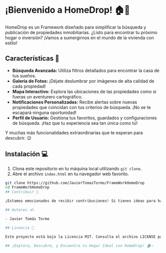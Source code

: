 # ¡Bienvenido a HomeDrop! 🏠🚀

HomeDrop es un Framework diseñado para simplificar la búsqueda y publicación de propiedades inmobiliarias. ¿Listo para encontrar tu próximo hogar o inversión? ¡Vamos a sumergirnos en el mundo de la vivienda con estilo!

## Características 🌟

- **Búsqueda Avanzada:** Utiliza filtros detallados para encontrar la casa de tus sueños.
- **Galería de Fotos:** ¡Déjate deslumbrar por imágenes de alta calidad de cada propiedad!
- **Mapa Interactivo:** Explora las ubicaciones de las propiedades como si fueras un aventurero cartográfico.
- **Notificaciones Personalizadas:** Recibe alertas sobre nuevas propiedades que coincidan con tus criterios de búsqueda. ¡No se te escapará ninguna oportunidad!
- **Perfil de Usuario:** Gestiona tus favoritos, guardados y configuraciones de búsqueda. ¡Haz que tu experiencia sea tan única como tú!

Y muchas más funcionalidades extraordinarias que te esperan para descubrir. 😉

## Instalación 💻

1. Clona este repositorio en tu máquina local utilizando `git clone`.
2. Abre el archivo `index.html` en tu navegador web favorito.
```bash
git clone https://github.com/JavierTomasTormo/FrameWorkHomeDrop
cd FrameWorkHomeDrop
## Contribuir 🚀

¡Estamos emocionados de recibir contribuciones! Si tienes ideas para hacer de HomeDrop una herramienta aún mejor, no dudes en abrir un issue o enviar una pull request. ¡Tu creatividad es bienvenida!

## Autores ✍️

- Javier Tomás Tormo

## Licencia 📜

Este proyecto está bajo la Licencia MIT. Consulta el archivo LICENSE para más detalles.

## ¡Explora, Descubre, y Encuentra tu Hogar Ideal con HomeDrop! 🏠✨

